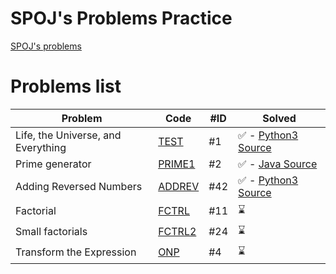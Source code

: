 # SPOJ's Problems Practice

[SPOJ's problems](https://www.spoj.com/problems/classical/sort=6 "SPOJ's problems ordered by the number of people who have solved a problem")

# Problems list
Problem | Code | #ID | Solved
--- | --- | --- | ---
Life, the Universe, and Everything | [TEST](https://www.spoj.com/problems/TEST/) | #1 | ✅ - [Python3 Source](python/TEST/42.py)
Prime generator | [PRIME1](https://www.spoj.com/problems/PRIME1/) | #2 | ✅ - [Java Source](java/PRIME1/Main.java)
Adding Reversed Numbers | [ADDREV](https://www.spoj.com/problems/ADDREV/) | #42 | ✅ - [Python3 Source](python/ADDREV/reversed.py)
Factorial | [FCTRL](https://www.spoj.com/problems/FCTRL/) | #11 | ⌛
Small factorials | [FCTRL2](https://www.spoj.com/problems/FCTRL2/) | #24 | ⌛
Transform the Expression | [ONP](https://www.spoj.com/problems/ONP/) | #4 | ⌛
